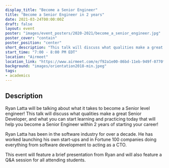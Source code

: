 ```yaml
---
display_title: "Become a Senior Engineer"
title: "Become a Senior Engineer in 2 years"
date: 2021-03-24T00:00:00Z
draft: false
layout: event
poster: "images/event_posters/2020-2021/become_a_senior_engineer.jpg"
poster_cover: "contain"
poster_position: "center"
short_description: "This talk will discuss what qualities make a great Senior Developer, and what you can start learning and practicing today that will help you become a Senior Engineer."
start_time: "7:00 - 8:00 PM EDT"
location: "Airmeet"
location_link: "https://www.airmeet.com/e/f92a1e00-86bd-11eb-949f-0770f2ad5daa"
background: "images/orientation2018-min.jpeg"
tags:
- academics
---
```


## Description

Ryan Latta will be talking about what it takes to become a Senior level engineer! This talk will discuss what qualities make a great Senior Developer, and what you can start learning and practicing today that will help you become a Senior Engineer within 2 years of starting your career!

Ryan Latta has been in the software industry for over a decade. He has worked launching his own start-ups and in Fortune 100 companies doing everything from software development to acting as a CTO.

This event will feature a brief presentation from Ryan and will also feature a Q&A session for all attending students.
